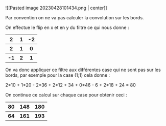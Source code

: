 ![[Pasted image 20230428101434.png | center]]

Par convention on ne va pas calculer la convolution sur les bords.

On effectue le flip en x et en y du filtre ce qui nous donne :

<table style="margin:auto">
	<tr>
		<th>2</th>
		<th>1</th>
		<th>-2</th>
	</tr>
	<tr>
		<th>2</th>
		<th>1</th>
		<th>0</th>
	</tr>
	<tr>
		<th>-1</th>
		<th>2</th>
		<th>1</th>
	</tr>
</table>

On va donc appliquer ce filtre aux différentes case qui ne sont pas sur les bords, par exemple pour la case (1;1) cela donne :

2\*10 + 1\*20 - 2\*36 + 2\*12 + 34 + 0\*46 - 6 + 2\*18 + 24 = 80

On continue ce calcul sur chaque case pour obtenir ceci :

<table style="margin:auto">
	<tr>
		<th>80</th>
		<th>148</th>
		<th>180</th>
	</tr>
	<tr>
		<th>64</th>
		<th>161</th>
		<th>193</th>
	</tr>
</table>
